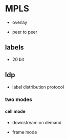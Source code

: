 
# MPLS  

* overlay   

* peer to peer   

## labels   

* 20 bit   

## ldp   

* label distribution protocol   

### two modes   

#### cell mode   

* downstream on demand   

* frame mode   

